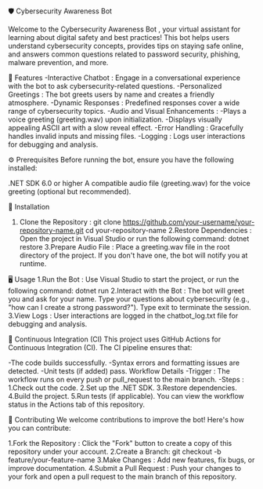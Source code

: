 🛡️ Cybersecurity Awareness Bot

Welcome to the Cybersecurity Awareness Bot , your virtual assistant for learning about digital safety and best practices! This bot helps users understand cybersecurity concepts, provides tips on staying safe online, and answers common questions related to password security, phishing, malware prevention, and more.

🌟 Features
    -Interactive Chatbot : Engage in a conversational experience with the bot to ask cybersecurity-related questions.
    -Personalized Greetings : The bot greets users by name and creates a friendly atmosphere.
    -Dynamic Responses : Predefined responses cover a wide range of cybersecurity topics.
    -Audio and Visual Enhancements :
    -Plays a voice greeting (greeting.wav) upon initialization.
    -Displays visually appealing ASCII art with a slow reveal effect.
    -Error Handling : Gracefully handles invalid inputs and missing files.
    -Logging : Logs user interactions for debugging and analysis.

⚙️ Prerequisites
    Before running the bot, ensure you have the following installed:

  .NET SDK 6.0 or higher
      A compatible audio file (greeting.wav) for the voice greeting (optional but recommended).

🚀 Installation

  1. Clone the Repository :
           git clone https://github.com/your-username/your-repository-name.git
           cd your-repository-name
   2.Restore Dependencies :
      Open the project in Visual Studio or run the following command:
         dotnet restore
   3.Prepare Audio File :
     Place a greeting.wav file in the root directory of the project. If you don't have one, the bot will notify you at runtime.

🖥️ Usage
1.Run the Bot :
  Use Visual Studio to start the project, or run the following command:
      dotnet run
2.Interact with the Bot :
    The bot will greet you and ask for your name.
    Type your questions about cybersecurity (e.g., "how can I create a strong password?").
    Type exit to terminate the session.
3.View Logs :
    User interactions are logged in the chatbot_log.txt file for debugging and analysis.

🔧 Continuous Integration (CI)
This project uses GitHub Actions for Continuous Integration (CI). The CI pipeline ensures that:

  -The code builds successfully.
  -Syntax errors and formatting issues are detected.
  -Unit tests (if added) pass.
Workflow Details
  -Trigger : The workflow runs on every push or pull_request to the main branch.
  -Steps :
    1.Check out the code.
    2.Set up the .NET SDK.
    3.Restore dependencies.
    4.Build the project.
    5.Run tests (if applicable).
You can view the workflow status in the Actions tab of this repository.

🤝 Contributing
  We welcome contributions to improve the bot! Here's how you can contribute:

  1.Fork the Repository :
    Click the "Fork" button to create a copy of this repository under your account.
  2.Create a Branch:
    git checkout -b feature/your-feature-name
  3.Make Changes :
    Add new features, fix bugs, or improve documentation.
  4.Submit a Pull Request :
    Push your changes to your fork and open a pull request to the main branch of this repository.
